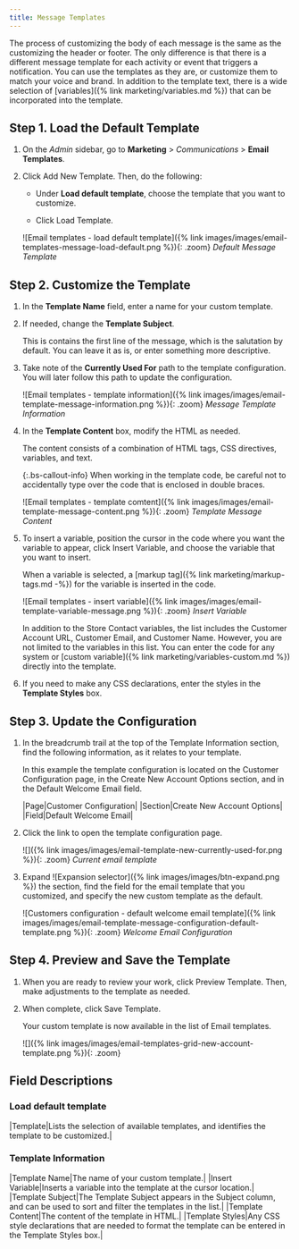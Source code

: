 ```yaml
---
title: Message Templates
---
```


The process of customizing the body of each message is the same as the customizing the header or footer. The only difference is that there is a different message template for each activity or event that triggers a notification. You can use the templates as they are, or customize them to match your voice and brand. In addition to the template text, there is a wide selection of [variables]({% link marketing/variables.md %}) that can be incorporated into the template.

## Step 1. Load the Default Template

1. On the _Admin_ sidebar, go to **Marketing** > _Communications_ > **Email Templates**.

1. Click <span class="btn">Add New Template</span>. Then, do the following:

    - Under **Load default template**, choose the template that you want to customize.

    - Click <span class="btn">Load Template</span>.

    ![Email templates - load default template]({% link images/images/email-templates-message-load-default.png %}){: .zoom}
    _Default Message Template_

## Step 2. Customize the Template

1. In the **Template Name** field, enter a name for your custom template.

1. If needed, change the **Template Subject**.

   This is contains the first line of the message, which is the salutation by default. You can leave it as is, or enter something more descriptive.

1. Take note of the **Currently Used For** path to the template configuration. You will later follow this path to update the configuration.

    ![Email templates - template information]({% link images/images/email-template-message-information.png %}){: .zoom}
    _Message Template Information_

1. In the **Template Content** box, modify the HTML as needed.

   The content consists of a combination of HTML tags, CSS directives, variables, and text.

    {:.bs-callout-info}
    When working in the template code, be careful not to accidentally type over the code that is enclosed in double braces.

    ![Email templates - template comtent]({% link images/images/email-template-message-content.png %}){: .zoom}
    _Template Message Content_

1. To insert a variable, position the cursor in the code where you want the variable to appear, click <span class="btn">Insert Variable</span>, and choose the variable that you want to insert.

    When a variable is selected, a [markup tag]({% link marketing/markup-tags.md -%}) for the variable is inserted in the code.

    ![Email templates - insert variable]({% link images/images/email-template-variable-message.png %}){: .zoom}
    _Insert Variable_

    In addition to the Store Contact variables, the list includes the Customer Account URL, Customer Email, and Customer Name. However, you are not limited to the variables in this list. You can enter the code for any system or [custom variable]({% link marketing/variables-custom.md %}) directly into the template.

1. If you need to make any CSS declarations, enter the styles in the **Template Styles** box.

## Step 3. Update the Configuration

1. In the breadcrumb trail at the top of the Template Information section, find the following information, as it relates to your template.

   In this example the template configuration is located on the Customer Configuration page, in the Create New Account Options section, and in the Default Welcome Email field.

    |Page|Customer Configuration|
    |Section|Create New Account Options|
    |Field|Default Welcome Email|

1. Click the link to open the template configuration page.

    ![]({% link images/images/email-template-new-currently-used-for.png %}){: .zoom}
    _Current email template_

1. Expand ![Expansion selector]({% link images/images/btn-expand.png %}) the section, find the field for the email template that you customized, and specify the new custom template as the default.

    ![Customers configuration - default welcome email template]({% link images/images/email-template-message-configuration-default-template.png %}){: .zoom}
    _Welcome Email Configuration_

## Step 4. Preview and Save the Template

1. When you are ready to review your work, click <span class="btn">Preview Template</span>. Then, make adjustments to the template as needed.

1. When complete, click <span class="btn">Save Template</span>.

   Your custom template is now available in the list of Email templates.

    ![]({% link images/images/email-templates-grid-new-account-template.png %}){: .zoom}

## Field Descriptions

### Load default template

|Template|Lists the selection of available templates, and identifies the template to be customized.|

### Template Information

|Template Name|The name of your custom template.|
|Insert Variable|Inserts a  variable into the template at the cursor location.|
|Template Subject|The Template Subject appears in the Subject column, and can be used to sort and filter the templates in the list.|
|Template Content|The content of the template in HTML.|
|Template Styles|Any CSS style declarations that are needed to format the template can be entered in the Template Styles box.|
